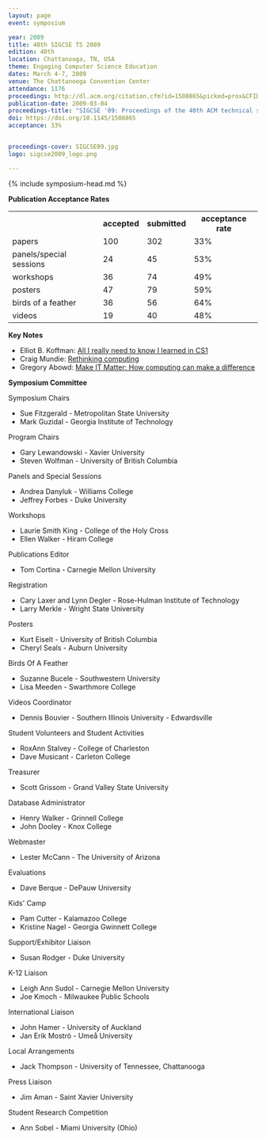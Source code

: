 ```yaml
---
layout: page
event: symposium

year: 2009
title: 40th SIGCSE TS 2009
edition: 40th
location: Chattanooga, TN, USA
theme: Engaging Computer Science Education
dates: March 4-7, 2009
venue: The Chattanooga Convention Center
attendance: 1176
proceedings: http://dl.acm.org/citation.cfm?id=1508865&picked=prox&CFID=49859842&CFTOKEN=46882798
publication-date: 2009-03-04
proceedings-title: "SIGCSE '09: Proceedings of the 40th ACM technical symposium on Computer science education"
doi: https://doi.org/10.1145/1508865
acceptance: 33%


proceedings-cover: SIGCSE09.jpg
logo: sigcse2009_logo.png

---
```


{% include symposium-head.md %}

<!-- <img src="images/covers/SIGCSE09.jpg">
<img src="images/logos/sigcse2009_logo.png"> -->

**Publication Acceptance Rates**

 <table class="table table-hover table-sm"><tbody><tr><th> </th>
<th>accepted</th>
<th>submitted</th>
<th>acceptance rate</th>
</tr><tr><td>papers</td>
<td> 100</td>
<td> 302</td>
<td> 33%</td>
</tr><tr><td>panels/special sessions</td>
<td> 24</td>
<td> 45</td>
<td> 53%</td>
</tr><tr><td>workshops</td>
<td> 36</td>
<td> 74</td>
<td> 49%</td>
</tr><tr><td>posters</td>
<td> 47</td>
<td> 79</td>
<td> 59%</td>
</tr><tr><td>birds of a feather</td>
<td> 36</td>
<td> 56</td>
<td> 64%</td>
</tr><tr><td>videos</td>
<td> 19</td>
<td> 40</td>
<td> 48%</td>
</tr></tbody></table>


**Key Notes**

-   Elliot B. Koffman: [All I really need to know I learned in
    CS1](http://dl.acm.org/citation.cfm?id=1508867&CFID=442502926&CFTOKEN=81515461)
-   Craig Mundie: [Rethinking
    computing](http://dl.acm.org/citation.cfm?id=1508941&CFID=442502926&CFTOKEN=81515461)
-   Gregory Abowd: [Make IT Matter: How computing can make a
    difference](http://dl.acm.org/citation.cfm?id=1509057&CFID=442502926&CFTOKEN=81515461)

**Symposium Committee**

Symposium Chairs

-   Sue Fitzgerald - Metropolitan State University
-   Mark Guzidal - Georgia Institute of Technology

Program Chairs

-   Gary Lewandowski - Xavier University
-   Steven Wolfman - University of British Columbia

Panels and Special Sessions

-   Andrea Danyluk - Williams College
-   Jeffrey Forbes - Duke University

Workshops

-   Laurie Smith King - College of the Holy Cross
-   Ellen Walker - Hiram College

Publications Editor

-   Tom Cortina - Carnegie Mellon University

Registration

-   Cary Laxer and Lynn Degler - Rose-Hulman Institute of Technology
-   Larry Merkle - Wright State University

Posters

-   Kurt Eiselt - University of British Columbia
-   Cheryl Seals - Auburn University

Birds Of A Feather

-   Suzanne Bucele - Southwestern University
-   Lisa Meeden - Swarthmore College

Videos Coordinator

-   Dennis Bouvier - Southern Illinois University - Edwardsville

Student Volunteers and Student Activities

-   RoxAnn Stalvey - College of Charleston
-   Dave Musicant - Carleton College

Treasurer

-   Scott Grissom - Grand Valley State University

Database Administrator

-   Henry Walker - Grinnell College
-   John Dooley - Knox College

Webmaster

-   Lester McCann - The University of Arizona

Evaluations

-   Dave Berque - DePauw University

Kids\' Camp

-   Pam Cutter - Kalamazoo College
-   Kristine Nagel - Georgia Gwinnett College

Support/Exhibitor Liaison

-   Susan Rodger - Duke University

K-12 Liaison

-   Leigh Ann Sudol - Carnegie Mellon University
-   Joe Kmoch - Milwaukee Public Schools

International Liaison

-   John Hamer - University of Auckland
-   Jan Erik Moströ - Umeå University

Local Arrangements

-   Jack Thompson - University of Tennessee, Chattanooga

Press Liaison

-   Jim Aman - Saint Xavier University

Student Research Competition

-   Ann Sobel - Miami University (Ohio)
